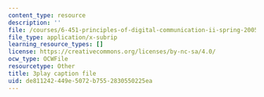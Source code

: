 ```yaml
---
content_type: resource
description: ''
file: /courses/6-451-principles-of-digital-communication-ii-spring-2005/de811242449e5072b7552830550225ea_47yJ7g6DzkA.vtt
file_type: application/x-subrip
learning_resource_types: []
license: https://creativecommons.org/licenses/by-nc-sa/4.0/
ocw_type: OCWFile
resourcetype: Other
title: 3play caption file
uid: de811242-449e-5072-b755-2830550225ea
---
```

